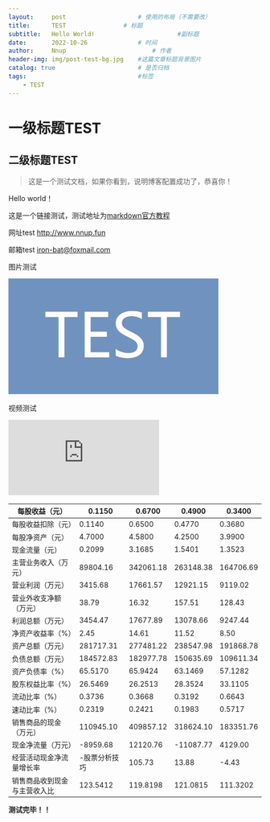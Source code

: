 ```yaml
---
layout:     post   				    # 使用的布局（不需要改）
title:      TEST 				# 标题 
subtitle:   Hello World!                       #副标题
date:       2022-10-26 				# 时间
author:     Nnup 						# 作者
header-img: img/post-test-bg.jpg 	#这篇文章标题背景图片
catalog: true 						# 是否归档
tags:								#标签
    - TEST
---
```

# 一级标题TEST
## 二级标题TEST
> 这是一个测试文档，如果你看到，说明博客配置成功了，恭喜你！  

Hello world！  

这是一个链接测试，测试地址为[markdown官方教程](https://markdown.com.cn "链接title测试")  

网址test <http://www.nnup.fun>  

邮箱test <iron-bat@foxmail.com>  

图片测试  

[![这是图片](/img/post-test-01.jpg "图片title测试")](https://nnup.fun/2022/10/26/01test/)  

视频测试
<div class="iframe-container">
    <iframe src="https://streamja.com/embed/RWp2R" scrolling="no" border="0" frameborder="no" framespacing="0" allowfullscreen="true"> </iframe>
</div>

|每股收益（元）|0.1150|0.6700|0.4900|0.3400|
| ----------- | ----------- |----------- | ----------- | -----------|
|每股收益扣除（元）|0.1140|0.6500|0.4770|0.3680|
|每股净资产（元）|4.7000|4.5800|4.2500|3.9900|
|现金流量（元）|0.2099|3.1685|1.5401|1.3523|
|主营业务收入（万元）|89804.16|342061.18|263148.38|164706.69|
|营业利润（万元）|3415.68|17661.57|12921.15|9119.02|
|营业外收支净额（万元）|38.79|16.32|157.51|128.43|
利润总额（万元）|3454.47|17677.89|13078.66|9247.44|
净资产收益率（%）|2.45|14.61|11.52|8.50|
资产总额（万元）|281717.31|277481.22|238547.98|191868.78|
负债总额（万元）|184572.83|182977.78|150635.69|109611.34|
资产负债率（%）|65.5170|65.9424|63.1469|57.1282|
股东权益比率（%）|26.5469|26.2513|28.3524|33.1105|
流动比率（%）|0.3736|0.3668|0.3192|0.6643|
速动比率（%）|0.2319|0.2421|0.1983|0.5717|
销售商品的现金（万元）|110945.10|409857.12|318624.10|183351.76| 经营活动心得净流量（万元）|3340.31|50407.49|24501.60|21513.83|
现金净流量（万元）|-8959.68|12120.76|-11087.77|4129.00|
经营活动现金净流量增长率|-股票分析技巧|105.73|13.88|-4.43|
销售商品收到现金与主营收入比|123.5412|119.8198|121.0815|111.3202| 投资活动现金净流量（万元）|-11201.37|-40192.94|-27614.25|-34897.28| 筹资活动现金净流量（万元）|-1098.63|1906.21|-7975.12|17512.46|


**测试完毕！！**
